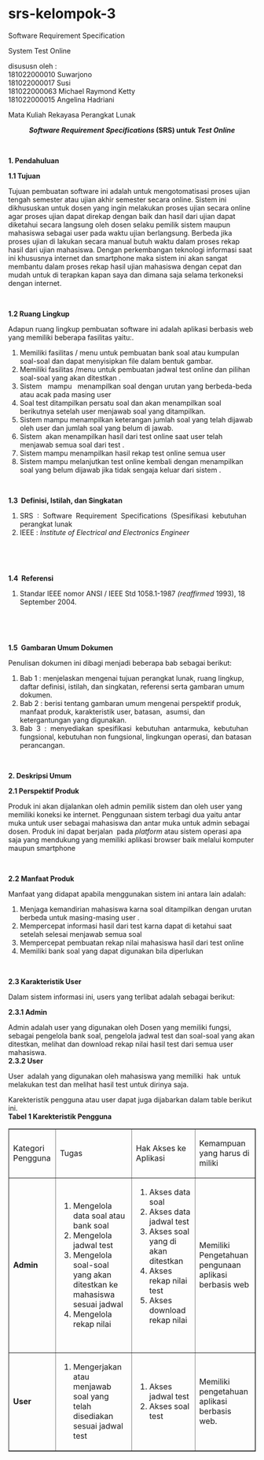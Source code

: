 # srs-kelompok-3
Software Requirement Specification

System Test Online
<p>
disususn oleh : <br>
181022000010  Suwarjono<br>
181022000017  Susi  <br>
181022000063  Michael Raymond Ketty<br>
181022000015  Angelina Hadriani<br>
</p>
<p>
Mata Kuliah Rekayasa Perangkat Lunak
</p>
<p></p>
<p align="center"><strong><em>Software Requirement  Specifications </em></strong><strong>(SRS) untuk <em>Test  Online</em></strong> </p>
<p>&nbsp;</p>
<p><strong>1. Pendahuluan</strong> </p>
<p><strong>1.1 Tujuan</strong> </p>
<p>Tujuan pembuatan software ini adalah untuk mengotomatisasi proses ujian tengah semester atau ujian akhir  semester secara online. Sistem ini dikhususkan untuk dosen yang ingin  melakukan proses ujian secara online agar proses ujian dapat direkap dengan  baik dan hasil dari ujian dapat diketahui secara langsung oleh dosen selaku  pemilik sistem maupun mahasiswa sebagai user pada waktu ujian berlangsung.  Berbeda jika proses ujian di lakukan secara manual butuh waktu dalam proses  rekap hasil dari ujian mahasiswa. Dengan perkembangan teknologi informasi saat  ini khususnya internet dan smartphone maka sistem ini akan sangat membantu  dalam proses rekap hasil ujian mahasiswa dengan cepat dan&nbsp; mudah untuk di terapkan kapan saya dan dimana  saja selama terkoneksi dengan internet.</p>
<p>&nbsp;</p>
<p><strong>1.2 Ruang Lingkup</strong> </p>
<p>Adapun ruang lingkup pembuatan  software ini adalah aplikasi berbasis web yang memiliki beberapa  fasilitas yaitu:.</p>
<ol>
  <li>Memiliki fasilitas / menu untuk  pembuatan bank soal atau kumpulan soal-soal dan dapat menyisipkan file dalam  bentuk gambar.</li>
  <li>Memiliki fasilitas /menu untuk  pembuatan jadwal test online dan pilihan soal-soal yang akan ditestkan .</li>
  <li>Sistem&nbsp; &nbsp;mampu&nbsp;  &nbsp;menampilkan soal dengan urutan yang  berbeda-beda atau acak pada masing user </li>
  <li>Soal test ditampilkan persatu soal  dan akan menampilkan soal berikutnya setelah user menjawab soal yang  ditampilkan.</li>
  <li>Sistem mampu menampilkan keterangan jumlah soal yang telah dijawab  oleh user dan jumlah soal yang belum di jawab.</li>
  <li>Sistem&nbsp; akan menampilkan hasil dari test online saat  user telah menjawab semua soal dari test .</li>
  <li>Sistem mampu menampilkan hasil rekap test online semua user</li>
  <li>Sistem mampu melanjutkan test online  kembali dengan menampilkan soal yang belum dijawab jika tidak sengaja keluar  dari sistem .</li>
</ol>
<p>&nbsp;</p>
<p><strong>1.3&nbsp;  Definisi, Istilah, dan Singkatan</strong> </p>
<ol>
  <li>SRS &nbsp;: &nbsp;Software &nbsp;Requirement &nbsp;Specifications  &nbsp;(Spesifikasi  &nbsp;kebutuhan  perangkat lunak</li>
  <li>IEEE : <em>Institute of Electrical and Electronics Engineer</em></li>
</ol>
<p>&nbsp;</p>
<p>&nbsp;</p>
<p><strong>1.4&nbsp;  Referensi</strong> </p>
<ol>
  <li>Standar IEEE nomor ANSI / IEEE Std 1058.1-1987 <em>(reaffirmed </em>1993), 18 September 2004.</li>
</ol>
<p>&nbsp;</p>
<p>&nbsp;</p>
<p><strong>1.5&nbsp;  Gambaran Umum Dokumen</strong> </p>
<p>Penulisan dokumen ini dibagi menjadi  beberapa bab sebagai berikut:</p>
<ol>
  <li>Bab  1 : menjelaskan mengenai tujuan perangkat lunak, ruang lingkup, daftar definisi, istilah, dan singkatan, referensi  serta gambaran umum dokumen.</li>
  <li>Bab  2 : berisi tentang gambaran  umum mengenai perspektif produk, manfaat produk, karakteristik  user, batasan, &nbsp;asumsi, dan ketergantungan yang digunakan.</li>
  <li>Bab &nbsp;3 &nbsp;: &nbsp;menyediakan &nbsp;spesifikasi &nbsp;kebutuhan &nbsp;antarmuka,  &nbsp;kebutuhan  fungsional, kebutuhan non fungsional,  lingkungan operasi, dan batasan  perancangan.</li>
</ol>
<p>&nbsp;</p>
<p><strong>2. Deskripsi Umum</strong> </p>
<p><strong>2.1 Perspektif Produk</strong> </p>
<p>Produk ini akan  dijalankan oleh admin pemilik sistem  dan oleh user yang memiliki koneksi ke internet. Penggunaan sistem terbagi dua yaitu antar muka  untuk user sebagai mahasiswa  dan antar muka untuk admin sebagai dosen. Produk ini dapat  berjalan &nbsp;pada <em>platform </em>atau sistem operasi apa saja yang mendukung yang  memiliki aplikasi browser baik melalui komputer maupun smartphone</p>
<br clear="all" />
<p><strong>2.2 Manfaat Produk</strong> </p>
<p>Manfaat  yang didapat apabila menggunakan sistem ini antara lain adalah:</p>
<ol>
  <li>Menjaga kemandirian mahasiswa karna  soal ditampilkan dengan urutan berbeda untuk masing-masing user .</li>
  <li>Mempercepat informasi hasil dari test  karna dapat di ketahui saat setelah selesai menjawab semua soal</li>
  <li>Mempercepat pembuatan rekap nilai  mahasiswa hasil dari test online</li>
  <li>Memiliki bank soal yang dapat  digunakan bila diperlukan</li>
</ol>
<p>&nbsp;</p>
<p><strong>2.3 Karakteristik User</strong> </p>
<p>Dalam  sistem informasi ini, users yang terlibat adalah sebagai berikut:</p>
<p><strong>2.3.1 Admin</strong> </p>
<p>Admin adalah user yang digunakan oleh  Dosen yang memiliki fungsi, sebagai pengelola bank  soal, pengelola jadwal test dan soal-soal yang akan ditestkan, melihat dan  download rekap nilai hasil test dari semua user mahasiswa.<br />
    <strong>2.3.2 User </strong> </p>
<p>User &nbsp;adalah yang  digunakan oleh mahasiswa yang memiliki &nbsp;hak &nbsp;untuk melakukan test dan melihat hasil  test untuk dirinya saja.</p>
<p>Karekteristik pengguna  atau user dapat juga dijabarkan dalam table berikut ini.<br />
    <strong>Tabel 1 Karekteristik Pengguna</strong></p>
<table border="1" cellspacing="0" cellpadding="0" width="655">
  <tr>
    <td width="91"><p>Kategori Pengguna</p></td>
    <td width="228"><p>Tugas</p></td>
    <td width="192"><p>Hak Akses ke Aplikasi</p></td>
    <td width="144"><p>Kemampuan yang harus di miliki</p></td>
  </tr>
  <tr>
    <td width="91"><p><strong>Admin </strong></p></td>
    <td width="228"><ol>
      <li>Mengelola data soal atau bank soal</li>
      <li>Mengelola jadwal test</li>
      <li>Mengelola soal-soal yang akan ditestkan ke mahasiswa    sesuai jadwal</li>
      <li>Mengelola rekap nilai</li>
    </ol></td>
    <td width="192"><ol>
      <li>Akses data soal</li>
      <li>Akses data jadwal test</li>
      <li>Akses soal yang di akan ditestkan</li>
      <li>Akses rekap nilai test</li>
      <li>Akses download rekap nilai</li>
    </ol>
        <p>&nbsp;</p></td>
    <td width="144"><p>Memiliki Pengetahuan    pengunaan aplikasi berbasis web</p></td>
  </tr>
  <tr>
    <td width="91"><p><strong>User</strong></p></td>
    <td width="228"><ol>
      <li>Mengerjakan atau menjawab soal yang telah disediakan    sesuai jadwal test</li>
    </ol></td>
    <td width="192"><ol>
      <li>Akses jadwal    test</li>
      <li>Akses soal test</li>
    </ol></td>
    <td width="144"><p>Memiliki    pengetahuan aplikasi berbasis web.</p></td>
  </tr>
</table>
